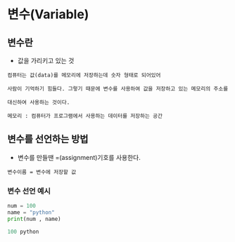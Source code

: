 # 변수(Variable)
## 변수란
- 값을 가리키고 있는 것
```
컴퓨터는 값(data)를 메모리에 저장하는데 숫자 형태로 되어있어 

사람이 기억하기 힘들다. 그렇기 때문에 변수를 사용하여 값을 저장하고 있는 메모리의 주소를 

대신하여 사용하는 것이다.

메모리 : 컴퓨터가 프로그램에서 사용하는 데이터를 저장하는 공간
```

## 변수를 선언하는 방법
- 변수를 만들땐 =(assignment)기호를 사용한다.
```
변수이름 = 변수에 저장할 값
```

### 변수 선언 예시
```python
num = 100
name = "python"
print(num , name)

100 python
```

